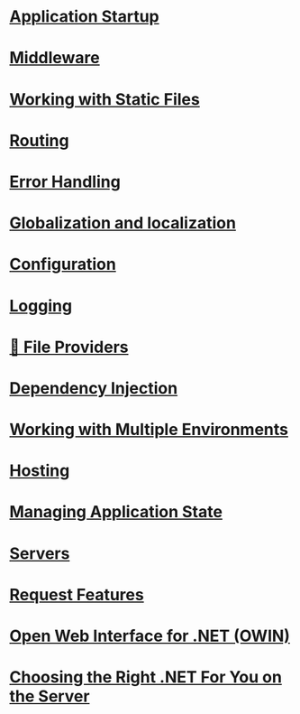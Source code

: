 # [Application Startup](startup.md)
# [Middleware](middleware.md)
# [Working with Static Files](static-files.md)
# [Routing](routing.md)
# [Error Handling](error-handling.md)
# [Globalization and localization](localization.md)
# [Configuration](configuration.md)
# [Logging](logging.md)
# [🔧 File Providers](file-providers.md)
# [Dependency Injection](dependency-injection.md)
# [Working with Multiple Environments](environments.md)
# [Hosting](hosting.md)
# [Managing Application State](app-state.md)
# [Servers](servers.md)
# [Request Features](request-features.md)
# [Open Web Interface for .NET (OWIN)](owin.md)
# [Choosing the Right .NET For You on the Server](choosing-the-right-dotnet.md)
